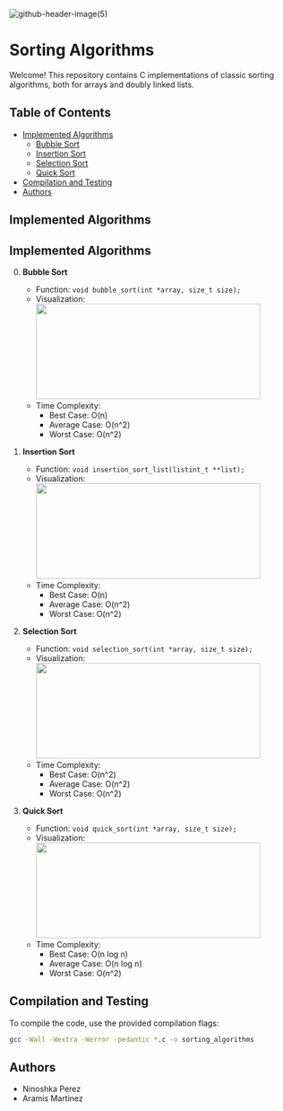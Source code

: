 ![github-header-image(5)](https://github.com/ninoshkaxv/TEST/assets/143634181/1d7317fc-79f7-43bb-8ec6-a6f33d52071e)


# Sorting Algorithms

Welcome! This repository contains C implementations of classic sorting algorithms, both for arrays and doubly linked lists.

## Table of Contents

- [Implemented Algorithms](#implemented-algorithms)
  - [Bubble Sort](#bubble-sort)
  - [Insertion Sort](#insertion-sort)
  - [Selection Sort](#selection-sort)
  - [Quick Sort](#quick-sort)
- [Compilation and Testing](#compilation-and-testing)
- [Authors](#authors)
  
## Implemented Algorithms

## Implemented Algorithms

0. **Bubble Sort**
   - Function: `void bubble_sort(int *array, size_t size);`
   - Visualization: <img src="https://github.com/ninoshkaxv/TEST/assets/143634181/29bc299a-79e9-47d2-afe1-509cdbb814f6" width="400" height="170">
   - Time Complexity:
     - Best Case: O(n)
     - Average Case: O(n^2)
     - Worst Case: O(n^2)

1. **Insertion Sort**
   - Function: `void insertion_sort_list(listint_t **list);`
   - Visualization: <img src="https://github.com/ninoshkaxv/TEST/assets/143634181/9ddc67c0-81cb-45dc-8964-22444b6061ff" width="400" height="170">
   - Time Complexity:
     - Best Case: O(n)
     - Average Case: O(n^2)
     - Worst Case: O(n^2)
       
2. **Selection Sort**
   - Function: `void selection_sort(int *array, size_t size);`
   - Visualization: <img src="https://github.com/ninoshkaxv/TEST/assets/143634181/f58e6564-bafa-42d1-8e83-3ac3b4bf4e8e" width="400" height="170">
   - Time Complexity:
     - Best Case: O(n^2)
     - Average Case: O(n^2)
     - Worst Case: O(n^2)

3. **Quick Sort**
   - Function: `void quick_sort(int *array, size_t size);`
   - Visualization: <img src="https://github.com/ninoshkaxv/TEST/assets/143634181/186fd4bd-910c-48f6-a320-71c4f53304ff" width="400" height="170">
   - Time Complexity:
     - Best Case: O(n log n)
     - Average Case: O(n log n)
     - Worst Case: O(n^2)
## Compilation and Testing

To compile the code, use the provided compilation flags:

```bash
gcc -Wall -Wextra -Werror -pedantic *.c -o sorting_algorithms
```

## Authors
- Ninoshka Perez
- Aramis Martinez

